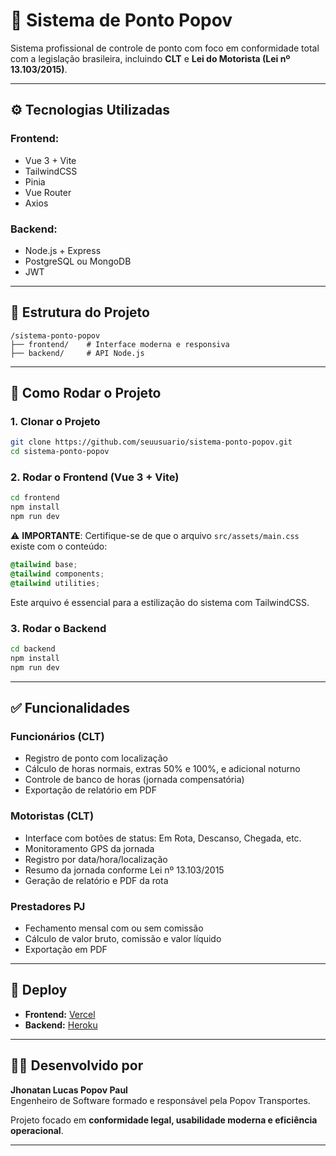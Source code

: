 # 📌 Sistema de Ponto Popov

Sistema profissional de controle de ponto com foco em conformidade total com a legislação brasileira, incluindo **CLT** e **Lei do Motorista (Lei nº 13.103/2015)**.

---

## ⚙️ Tecnologias Utilizadas

### Frontend:
- Vue 3 + Vite
- TailwindCSS
- Pinia
- Vue Router
- Axios

### Backend:
- Node.js + Express
- PostgreSQL ou MongoDB
- JWT

---

## 📁 Estrutura do Projeto

```
/sistema-ponto-popov
├── frontend/    # Interface moderna e responsiva
├── backend/     # API Node.js
```

---

## 🚀 Como Rodar o Projeto

### 1. Clonar o Projeto
```bash
git clone https://github.com/seuusuario/sistema-ponto-popov.git
cd sistema-ponto-popov
```

### 2. Rodar o Frontend (Vue 3 + Vite)
```bash
cd frontend
npm install
npm run dev
```

⚠️ **IMPORTANTE**: Certifique-se de que o arquivo `src/assets/main.css` existe com o conteúdo:

```css
@tailwind base;
@tailwind components;
@tailwind utilities;
```

Este arquivo é essencial para a estilização do sistema com TailwindCSS.

### 3. Rodar o Backend
```bash
cd backend
npm install
npm run dev
```

---

## ✅ Funcionalidades

### Funcionários (CLT)
- Registro de ponto com localização
- Cálculo de horas normais, extras 50% e 100%, e adicional noturno
- Controle de banco de horas (jornada compensatória)
- Exportação de relatório em PDF

### Motoristas (CLT)
- Interface com botões de status: Em Rota, Descanso, Chegada, etc.
- Monitoramento GPS da jornada
- Registro por data/hora/localização
- Resumo da jornada conforme Lei nº 13.103/2015
- Geração de relatório e PDF da rota

### Prestadores PJ
- Fechamento mensal com ou sem comissão
- Cálculo de valor bruto, comissão e valor líquido
- Exportação em PDF

---

## 📡 Deploy
- **Frontend:** [Vercel](https://vercel.com/)
- **Backend:** [Heroku](https://www.heroku.com/)

---

## 👨‍💻 Desenvolvido por
**Jhonatan Lucas Popov Paul**  
Engenheiro de Software formado e responsável pela Popov Transportes.

Projeto focado em **conformidade legal, usabilidade moderna e eficiência operacional**.

---
